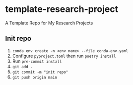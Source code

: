 # template-research-project
A Template Repo for My Research Projects

## Init repo
1. `conda env create -n <env name> --file conda-env.yaml`
2. Configure `pyproject.toml` then run `poetry install`
3. Run `pre-commit install`
4. `git add .`
5. `git commit -m "init repo"`
6. `git push origin main`
